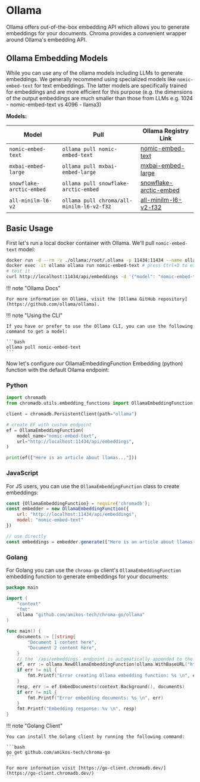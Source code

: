 # Ollama

Ollama offers out-of-the-box embedding API which allows you to generate embeddings for your documents. Chroma provides a
convenient wrapper around Ollama's embedding API.

## Ollama Embedding Models

While you can use any of the ollama models including LLMs to generate embeddings. We generally recommend using
specialized models like `nomic-embed-text` for text embeddings. The latter models are specifically trained for
embeddings and are more efficient for this purpose (e.g. the dimensions of the output embeddings are much smaller than
those from LLMs e.g. 1024 - nomic-embed-text vs 4096 - llama3)

**Models:**

| Model                    | Pull                                      | Ollama Registry Link                                                        |
|--------------------------|-------------------------------------------|-----------------------------------------------------------------------------|
| `nomic-embed-text`       | `ollama pull nomic-embed-text`            | [nomic-embed-text](https://ollama.com/library/nomic-embed-text)             |
| `mxbai-embed-large`      | `ollama pull mxbai-embed-large`           | [mxbai-embed-large](https://ollama.com/library/mxbai-embed-large)           |
| `snowflake-arctic-embed` | `ollama pull snowflake-arctic-embed`      | [snowflake-arctic-embed](https://ollama.com/library/snowflake-arctic-embed) |
| `all-minilm-l6-v2`       | `ollama pull chroma/all-minilm-l6-v2-f32` | [all-minilm-l6-v2-f32](https://ollama.com/chroma/all-minilm-l6-v2-f32)      |

## Basic Usage

First let's run a local docker container with Ollama. We'll pull `nomic-embed-text` model:

```bash
docker run -d --rm -v ./ollama:/root/.ollama -p 11434:11434 --name ollama ollama/ollama
docker exec -it ollama ollama run nomic-embed-text # press Ctrl+D to exit after model downloads successfully
# test it
curl http://localhost:11434/api/embeddings -d '{"model": "nomic-embed-text","prompt": "Here is an article about llamas..."}'
```

!!! note "Ollama Docs"

    For more information on Ollama, visit the [Ollama GitHub repository](https://github.com/ollama/ollama).

!!! note "Using the CLI"

    If you have or prefer to use the Ollama CLI, you can use the following command to get a model:

    ```bash
    ollama pull nomic-embed-text
    ```

Now let's configure our OllamaEmbeddingFunction Embedding (python) function with the default Ollama endpoint:

### Python

```python
import chromadb
from chromadb.utils.embedding_functions import OllamaEmbeddingFunction

client = chromadb.PersistentClient(path="ollama")

# create EF with custom endpoint
ef = OllamaEmbeddingFunction(
    model_name="nomic-embed-text",
    url="http://localhost:11434/api/embeddings",
)

print(ef(["Here is an article about llamas..."]))
```

### JavaScript

For JS users, you can use the `OllamaEmbeddingFunction` class to create embeddings:

```javascript
const {OllamaEmbeddingFunction} = require('chromadb');
const embedder = new OllamaEmbeddingFunction({
    url: "http://localhost:11434/api/embeddings",
    model: "nomic-embed-text"
})

// use directly
const embeddings = embedder.generate(["Here is an article about llamas..."])
```

### Golang

For Golang you can use the `chroma-go` client's `OllamaEmbeddingFunction` embedding function to generate embeddings for
your documents:

```go
package main

import (
	"context"
    "fmt"
	ollama "github.com/amikos-tech/chroma-go/ollama"
)

func main() {
	documents := []string{
		"Document 1 content here",
		"Document 2 content here",
	}
	// the `/api/embeddings` endpoint is automatically appended to the base URL
	ef, err := ollama.NewOllamaEmbeddingFunction(ollama.WithBaseURL("http://127.0.0.1:11434"), ollama.WithModel("nomic-embed-text"))
	if err != nil {
        fmt.Printf("Error creating Ollama embedding function: %s \n", err)
    }
	resp, err := ef.EmbedDocuments(context.Background(), documents)
	if err != nil {
        fmt.Printf("Error embedding documents: %s \n", err)
    }
	fmt.Printf("Embedding response: %v \n", resp)
}
```

!!! note "Golang Client"

    You can install the Golang client by running the following command:

    ```bash
    go get github.com/amikos-tech/chroma-go
    ```
    
    For more information visit [https://go-client.chromadb.dev/](https://go-client.chromadb.dev/)